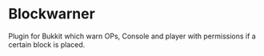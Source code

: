 Blockwarner
===========

Plugin for Bukkit which warn OPs, Console and player with permissions if a certain block is placed.